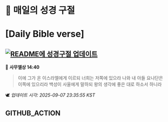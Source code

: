 # 🙏 매일의 성경 구절
# [Daily Bible verse]
## [![README에 성경구절 업데이트](https://github.com/DONGSUKA/first_test/actions/workflows/update-readme-bible.yml/badge.svg)](https://github.com/DONGSUKA/first_test/actions/workflows/update-readme-bible.yml)
<!-- START_BIBLE_VERSE -->
📖 **사무엘상 14:40**
> 이에 그가 온 이스라엘에게 이르되 너희는 저쪽에 있으라 나와 내 아들 요나단은 이쪽에 있으리라 백성이 사울에게 말하되 왕의 생각에 좋은 대로 하소서 하니라

🕊️ _업데이트 시각: 2025-09-07 23:35:55 KST_
  <!-- END_BIBLE_VERSE -->
## GITHUB_ACTION
